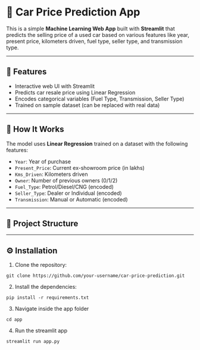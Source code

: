 # 🚗 Car Price Prediction App

This is a simple **Machine Learning Web App** built with **Streamlit** that predicts the selling price of a used car based on various features like year, present price, kilometers driven, fuel type, seller type, and transmission type.

---


## 📌 Features

- Interactive web UI with Streamlit
- Predicts car resale price using Linear Regression
- Encodes categorical variables (Fuel Type, Transmission, Seller Type)
- Trained on sample dataset (can be replaced with real data)

---

## 🧠 How It Works

The model uses **Linear Regression** trained on a dataset with the following features:

- `Year`: Year of purchase
- `Present_Price`: Current ex-showroom price (in lakhs)
- `Kms_Driven`: Kilometers driven
- `Owner`: Number of previous owners (0/1/2)
- `Fuel_Type`: Petrol/Diesel/CNG (encoded)
- `Seller_Type`: Dealer or Individual (encoded)
- `Transmission`: Manual or Automatic (encoded)

---

## 📁 Project Structure

---

## ⚙️ Installation

1. Clone the repository:
```shell
git clone https://github.com/your-username/car-price-prediction.git
```

2. Install the dependencies:
```shell
pip install -r requirements.txt
```

3. Navigate inside the app folder
```shell
cd app
```

4. Run the streamlit app
```shell
streamlit run app.py
```



